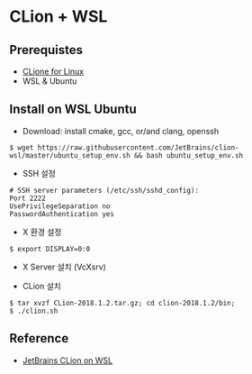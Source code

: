 # CLion + WSL

## Prerequistes
- [CLione for Linux](https://www.jetbrains.com/clion/download/download-thanks.html?platform=linux)
- WSL & Ubuntu

## Install on WSL Ubuntu
- Download: install cmake, gcc, or/and clang, openssh
```
$ wget https://raw.githubusercontent.com/JetBrains/clion-wsl/master/ubuntu_setup_env.sh && bash ubuntu_setup_env.sh
```
- SSH 설정
```
# SSH server parameters (/etc/ssh/sshd_config):
Port 2222
UsePrivilegeSeparation no
PasswordAuthentication yes
```
- X 환경 설정
```
$ export DISPLAY=0:0
```
- X Server 설치 (VcXsrv)

- CLion 설치
```
$ tar xvzf CLion-2018.1.2.tar.gz; cd clion-2018.1.2/bin; 
$ ./clion.sh
```

## Reference
- [JetBrains CLion on WSL](https://blog.jetbrains.com/clion/2018/01/clion-and-linux-toolchain-on-windows-are-now-friends/)
